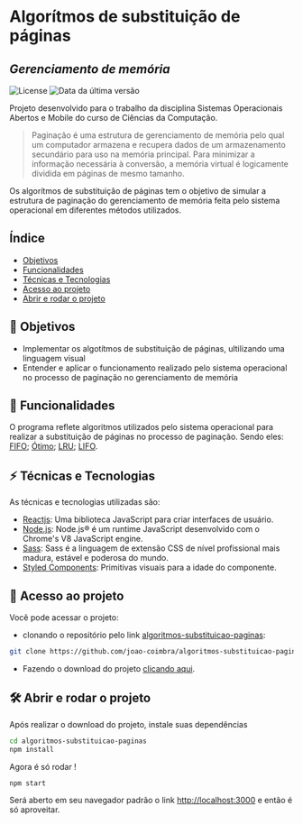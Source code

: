 # Algorítmos de substituição de páginas
## _Gerenciamento de memória_

![License](https://img.shields.io/badge/license-MIT-green) ![Data da última versão](https://img.shields.io/badge/release%20date-august-yellowgreen)

Projeto desenvolvido para o trabalho da disciplina Sistemas Operacionais Abertos e Mobile do curso de Ciências da Computação.

> Paginação é uma estrutura de gerenciamento de memória pelo qual um computador armazena e recupera dados de um armazenamento secundário para uso na memória principal. Para minimizar a informação necessária à conversão, a memória virtual é logicamente dividida em páginas de mesmo tamanho.

Os algorítmos de substituição de páginas tem o objetivo de simular a estrutura de paginação do gerenciamento de memória feita pelo sistema operacional em diferentes métodos utilizados.

## Índice

* [Objetivos](#dart-objetivos)
* [Funcionalidades](#hammer-funcionalidades)
* [Técnicas e Tecnologias](#zap-técnicas-e-tecnologias)
* [Acesso ao projeto](#open_file_folder-acesso-ao-projeto)
* [Abrir e rodar o projeto](#hammer_and_wrench-abrir-e-rodar-o-projeto)

## :dart: Objetivos

- Implementar os algotítmos de substituição de páginas, ultilizando uma linguagem visual
- Entender e aplicar o funcionamento realizado pelo sistema operacional no processo de paginação no gerenciamento de memória

## :hammer: Funcionalidades

O programa reflete algoritmos utilizados pelo sistema operacional para realizar a substituição de páginas no processo de paginação.
Sendo eles: [FIFO](#fifo); [Ótimo](#great); [LRU](#lru); [LIFO](#lifo).

## :zap: Técnicas e Tecnologias

As técnicas e tecnologias utilizadas são:

- [Reactjs](https://reactjs.org/): Uma biblioteca JavaScript para criar interfaces de usuário.
- [Node.js](https://nodejs.org/): Node.js® é um runtime JavaScript desenvolvido com o Chrome's V8 JavaScript engine.
- [Sass](https://sass-lang.com/): Sass é a linguagem de extensão CSS de nível profissional mais madura, estável e poderosa  do mundo.
- [Styled Components](https://styled-components.com/): Primitivas visuais para a idade do componente.

## :open_file_folder: Acesso ao projeto

Você pode acessar o projeto:
- clonando o repositório pelo link [algoritmos-substituicao-paginas](https://github.com/joao-coimbra/algoritmos-substituicao-paginas.git):

```sh
git clone https://github.com/joao-coimbra/algoritmos-substituicao-paginas.git
```

- Fazendo o download do projeto [clicando aqui](https://github.com/joao-coimbra/algoritmos-substituicao-paginas/archive/refs/heads/master.zip).

## :hammer_and_wrench: Abrir e rodar o projeto

Após realizar o download do projeto, instale suas dependências

```sh
cd algoritmos-substituicao-paginas
npm install
```

Agora é só rodar !

```sh
npm start
```

Será aberto em seu navegador padrão o link [http://localhost:3000](http://localhost:3000) e então é só aproveitar.